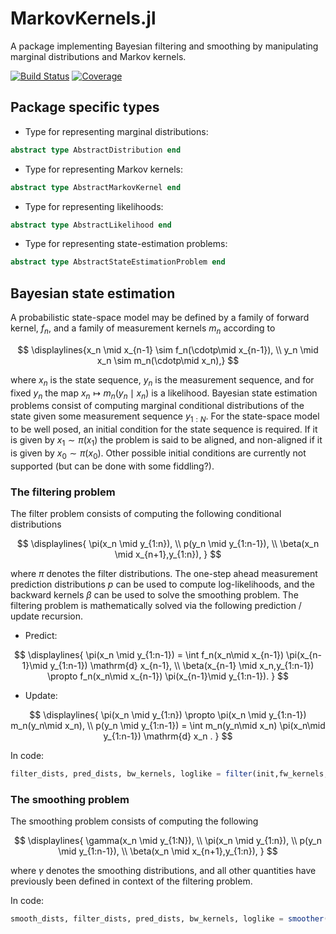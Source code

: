 # MarkovKernels.jl 

A package implementing Bayesian filtering and smoothing by manipulating marginal distributions and Markov kernels.

[![Build Status](https://github.com/filtron/MarkovKernels.jl/actions/workflows/CI.yml/badge.svg?branch=main)](https://github.com/filtron/MarkovKernels.jl/actions/workflows/CI.yml?query=branch%3Amain)
[![Coverage](https://codecov.io/gh/filtron/MarkovKernels.jl/branch/main/graph/badge.svg)](https://codecov.io/gh/filtron/MarkovKernels.jl)

## Package specific types

* Type for representing marginal distributions: 

```julia
abstract type AbstractDistribution end
```

* Type for representing Markov kernels: 

```julia
abstract type AbstractMarkovKernel end
```

* Type for representing likelihoods: 

```julia
abstract type AbstractLikelihood end
```

* Type for representing state-estimation problems: 

```julia
abstract type AbstractStateEstimationProblem end
```


## Bayesian state estimation 
A probabilistic state-space model may be defined by a family of forward kernel, $f_n$, and a family of measurement kernels $m_n$ according to 

$$ 
\displaylines{x_n \mid x_{n-1} \sim f_n(\cdotp\mid x_{n-1}), \\
y_n \mid x_n \sim m_n(\cdotp\mid x_n),}
$$

where $x_n$ is the state sequence, $y_n$ is the measurement sequence, and for fixed $y_n$ the map $x_n \mapsto m_n(y_n\mid x_n)$ is a likelihood. 
Bayesian state estimation problems consist of computing marginal conditional distributions of the state given some measurement sequence $y_{1:N}$. For the state-space model to be well posed, an initial condition for the state sequence is required. 
If it is given by $x_1 \sim \pi(x_1)$ the problem is said to be aligned, and non-aligned if it is given by $x_0 \sim \pi(x_0)$. 
Other possible initial conditions are currently not supported (but can be done with some fiddling?). 

### The filtering problem 
The filter problem consists of computing the following conditional distributions

$$
\displaylines{ \pi(x_n \mid y_{1:n}), \\ 
p(y_n \mid y_{1:n-1}), \\
\beta(x_n \mid x_{n+1},y_{1:n}), } 
$$

where $\pi$ denotes the filter distributions.
The one-step ahead measurement prediction distributions $p$ can be used to compute log-likelihoods,
and the backward kernels $\beta$ can be used to solve the smoothing problem.
The filtering problem is mathematically solved via the following prediction / update recursion. 

* Predict: 

$$
\displaylines{ \pi(x_n \mid y_{1:n-1}) = \int f_n(x_n\mid x_{n-1}) \pi(x_{n-1}\mid y_{1:n-1}) \mathrm{d} x_{n-1}, \\
\beta(x_{n-1} \mid x_n,y_{1:n-1}) \propto  f_n(x_n\mid x_{n-1}) \pi(x_{n-1}\mid y_{1:n-1}).
}
$$

* Update: 

$$
\displaylines{ \pi(x_n \mid y_{1:n}) \propto \pi(x_n \mid y_{1:n-1}) m_n(y_n\mid x_n), \\
p(y_n \mid y_{1:n-1}) = \int m_n(y_n\mid x_n) \pi(x_n\mid y_{1:n-1}) \mathrm{d} x_n .
}
$$

In code:
```julia 
filter_dists, pred_dists, bw_kernels, loglike = filter(init,fw_kernels,likelihoods) 
```
### The smoothing problem 
The smoothing problem consists of computing the following 

$$
\displaylines{ \gamma(x_n \mid y_{1:N}), \\
\pi(x_n \mid y_{1:n}), \\ 
p(y_n \mid y_{1:n-1}), \\
\beta(x_n \mid x_{n+1},y_{1:n}), } 
$$

where $\gamma$ denotes the smoothing distributions, and all other quantities have previously been defined in context of the filtering problem. 

In code:
```julia
smooth_dists, filter_dists, pred_dists, bw_kernels, loglike = smoother(init,fw_kernels,likelihoods)
```


